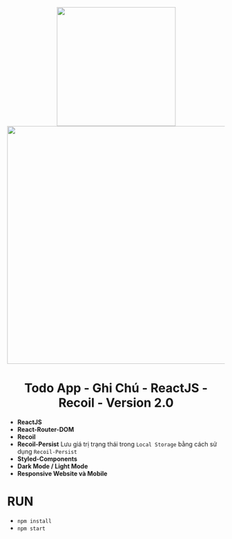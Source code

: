 <div align="center">
<img src="https://cdn4.iconfinder.com/data/icons/logos-3/600/React.js_logo-512.png" width="275"/>
  <img src="https://www.recoiljs.cn/img/wordmark.png" width="550"/>
</div>

<div align="center">
  <h1>Todo App - Ghi Chú - ReactJS - Recoil - Version 2.0</h1>
</div>

- **ReactJS**
- **React-Router-DOM**
- **Recoil**
- **Recoil-Persist** Lưu giá trị trạng thái trong `Local Storage` bằng cách sử dụng `Recoil-Persist`
- **Styled-Components**
- **Dark Mode / Light Mode**
- **Responsive Website và Mobile**

# RUN 
- `npm install`
- `npm start`
